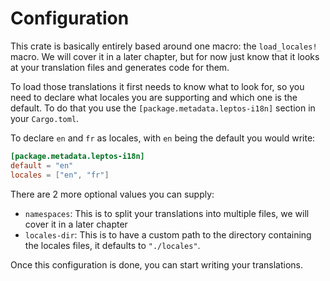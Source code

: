 # Configuration

This crate is basically entirely based around one macro: the `load_locales!` macro. We will cover it in a later chapter, but for now just know that it looks at your translation files and generates code for them.

To load those translations it first needs to know what to look for, so you need to declare what locales you are supporting and which one is the default.
To do that you use the `[package.metadata.leptos-i18n]` section in your `Cargo.toml`.

To declare `en` and `fr` as locales, with `en` being the default you would write:

```toml
[package.metadata.leptos-i18n]
default = "en"
locales = ["en", "fr"]
```

There are 2 more optional values you can supply:

- `namespaces`: This is to split your translations into multiple files, we will cover it in a later chapter
- `locales-dir`: This is to have a custom path to the directory containing the locales files, it defaults to `"./locales"`.

Once this configuration is done, you can start writing your translations.
